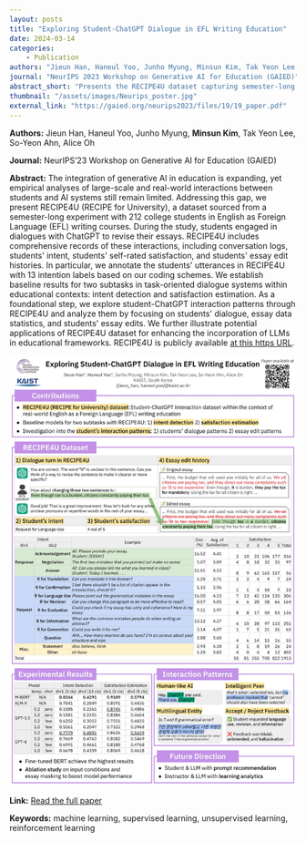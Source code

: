 ```yaml
---
layout: posts
title: "Exploring Student-ChatGPT Dialogue in EFL Writing Education"
date: 2024-03-14
categories: 
    - Publication
authors: "Jieun Han, Haneul Yoo, Junho Myung, Minsun Kim, Tak Yeon Lee, So-Yeon Ahn, Alice Oh"
journal: "NeurIPS 2023 Workshop on Generative AI for Education (GAIED)"
abstract_short: "Presents the RECIPE4U dataset capturing semester-long student-ChatGPT dialogues in EFL writing courses and outlines baseline analyses for educational LLM research."
thumbnail: "/assets/images/Neurips_poster.jpg"
external_link: "https://gaied.org/neurips2023/files/19/19_paper.pdf"
---
```


**Authors:** Jieun Han, Haneul Yoo, Junho Myung, **Minsun Kim**, Tak Yeon Lee, So-Yeon Ahn, Alice Oh

**Journal:** NeurIPS’23 Workshop on Generative AI for Education (GAIED)

**Abstract:**
The integration of generative AI in education is expanding, yet empirical analyses of large-scale and real-world interactions between students and AI systems still remain limited. Addressing this gap, we present RECIPE4U (RECIPE for University), a dataset sourced from a semester-long experiment with 212 college students in English as Foreign Language (EFL) writing courses. During the study, students engaged in dialogues with ChatGPT to revise their essays. RECIPE4U includes comprehensive records of these interactions, including conversation logs, students' intent, students' self-rated satisfaction, and students' essay edit histories. In particular, we annotate the students' utterances in RECIPE4U with 13 intention labels based on our coding schemes. We establish baseline results for two subtasks in task-oriented dialogue systems within educational contexts: intent detection and satisfaction estimation. As a foundational step, we explore student-ChatGPT interaction patterns through RECIPE4U and analyze them by focusing on students' dialogue, essay data statistics, and students' essay edits. We further illustrate potential applications of RECIPE4U dataset for enhancing the incorporation of LLMs in educational frameworks. RECIPE4U is publicly available [at this https URL](https://zeunie.github.io/RECIPE4U/).

![Neurips Poster](/assets/images/Neurips_poster.jpg)

**Link:** [Read the full paper](https://gaied.org/neurips2023/files/19/19_paper.pdf)

**Keywords:** machine learning, supervised learning, unsupervised learning, reinforcement learning
